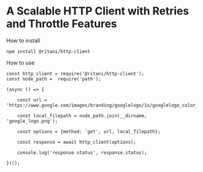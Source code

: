 # A Scalable HTTP Client with Retries and Throttle Features

How to install

    npm install @ritani/http-client

How to use

    const http_client = require('@ritani/http-client');
    const node_path =  require('path');

    (async () => {

        const url = 'https://www.google.com/images/branding/googlelogo/1x/googlelogo_color_272x92dp.png';

        const local_filepath = node_path.join(__dirname, 'google_logo.png');

        const options = {method: 'get', url, local_filepath};

        const response = await http_client(options);
        
        console.log('response status', response.status);
        
    })();
